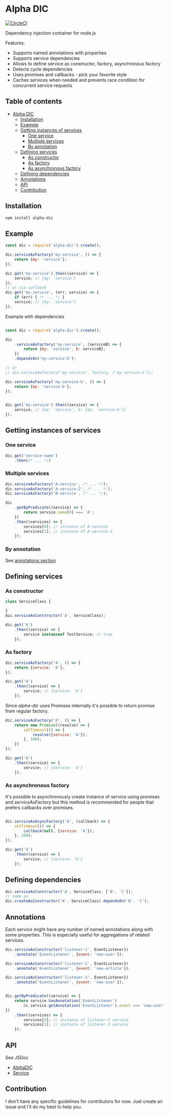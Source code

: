 # Alpha DIC

[![CircleCI](https://circleci.com/gh/wookieb/alpha-dic.svg?style=svg)](https://circleci.com/gh/wookieb/alpha-dic)

Dependency injection container for node.js

Features:
* Supports named annotations with properties
* Supports service dependencies
* Allows to define service as constructor, factory, asynchronous factory
* Detects cycle dependencies
* Uses promises and callbacks - pick your favorite style
* Caches services when needed and prevents race condition for concurrent service requests

## Table of contents
* [Alpha DIC](#alpha-dic)
  * [Installation](#installation)
  * [Example](#example)
  * [Getting instances of services](#getting-instances-of-services)
     * [One service](#one-service)
     * [Multiple services](#multiple-services)
     * [By annotation](#by-annotation)
  * [Defining services](#defining-services)
     * [As constructor](#as-constructor)
     * [As factory](#as-factory)
     * [As asynchronous factory](#as-asynchronous-factory)
  * [Defining dependencies](#defining-dependencies)
  * [Annotations](#annotations)
  * [API](#api)
  * [Contribution](#contribution)
      
## Installation
```bash
npm install alpha-dic
```

## Example
```javascript
const dic = require('alpha-dic').create();

dic.serviceAsFactory('my-service', () => {
    return {my: 'service'};
});

dic.get('my-service').then((service) => {
    service; // {my: 'service'}
});
// or via callback
dic.get('my-service', (err, service) => {
    if (err) { /* ... */ }
    service; // {my: 'service'}
});

```

Example with dependencies
```javascript 

const dic = require('alpha-dic').create();

dic
    .serviceAsFactory('my-service', (serviceB) => {
        return {my: 'service', b: serviceB};
    })
    .dependsOn('my-service-b');

// or
// div.serviceAsFactory('my-service', factory, ['my-service-b']);

dic.serviceAsFactory('my-service-b', () => {
    return {my: 'service-b'};    
});


dic.get('my-service').then((service) => {
    service; // {my: 'service', b: {my: 'service-b'}}
});
```

## Getting instances of services

### One service
```javascript
dic.get('service-name')
    .then(/* ... */)
```

### Multiple services
```javascript
dic.serviceAsFactory('A-service', /* ... */);
dic.serviceAsFactory('A-service-2', /* ... */);
dic.serviceAsFactory('B-service', /* ... */);

dic
    .getByPredicate((service) => {
        return service.name[0] === 'A';    
    })
    .then((services) => {
        services[0]; // instance of A-service
        services[1]; // instance of A-service-2
    });
```
### By annotation

See [annotations section](#annotations)
## Defining services

### As constructor
```javascript
class ServiceClass {

}
dic.serviceAsConstructor('A', ServiceClass); 

dic.get('A')
    .then((service) => {
        service instanceof TestService; // true
    });
```

### As factory
```javascript
dic.serviceAsFactory('A', () => {
    return {service: 'A'};
}); 

dic.get('A')
    .then((service) => {
        service; // {service: 'A'}
    });
```

Since _alpha-dic_ uses Promises internally it's possible to return promise from regular factory.
```javascript
dic.serviceAsFactory('A', () => {
    return new Promise((resolve) => {
        setTimeout(() => {
            resolve({service: 'A'});
        }, 100);
    })
}); 

dic.get('A')
    .then((service) => {
        service; // {service: 'A'}
    });
```

### As asynchronous factory
It's possible to asynchronously create instance of service using promises and _serviceAsFactory_ but this method is recommended for people that prefers callbacks over promises.

```javascript

dic.serviceAsAsyncFactory('A', (callback) => {
    setTimeout(() => {
        callback(null, {service: 'A'});
    }, 100);
}); 

dic.get('A')
    .then((service) => {
        service; // {service: 'A'}
    });
```

## Defining dependencies
```javascript 
dic.serviceAsConstructor('A', ServiceClass, ['B', 'C']);
// same as
dic.createAsConstructor('A', ServiceClass).dependsOn('B', 'C');
```

## Annotations
Each service might have any number of named annotations along with some properties.
This is especially useful for aggregations of related services.

```javascript
dic.serviceAsConstructor('listener-1', EventListener1)
    .annotate('EventListener', {event: 'new-user'});

dic.serviceAsConstructor('listener-2', EventListener2)
    .annotate('EventListener', {event: 'new-article'});

dic.serviceAsConstructor('listener-3', EventListener2)
    .annotate('EventListener', {event: 'new-user'});


dic.getByPredicate((service) => {
    return service.hasAnnotation('EventListener') 
        && service.getAnnotation('EventListener').event === 'new-user';
})
    .then((services) => {
        services[0]; // instance of listener-1 service
        services[1]; // instance of listener-3 service
    });
```

## API
See JSDoc
* [AlphaDIC](src/AlphaDIC.js)
* [Service](src/Service.js)
 
 
## Contribution
I don't have any specific guidelines for contributors for now. Just create an issue and I'll do my best to help you.